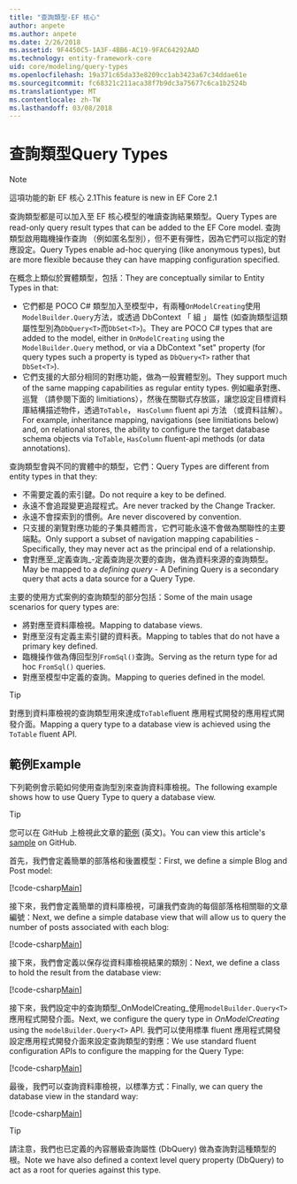 ```yaml
---
title: "查詢類型-EF 核心"
author: anpete
ms.author: anpete
ms.date: 2/26/2018
ms.assetid: 9F4450C5-1A3F-4BB6-AC19-9FAC64292AAD
ms.technology: entity-framework-core
uid: core/modeling/query-types
ms.openlocfilehash: 19a371c65da33e8209cc1ab3423a67c34ddae61e
ms.sourcegitcommit: fc68321c211aca38f7b9dc3a75677c6ca1b2524b
ms.translationtype: MT
ms.contentlocale: zh-TW
ms.lasthandoff: 03/08/2018
---
```

# <a name="query-types"></a><span data-ttu-id="acf9c-102">查詢類型</span><span class="sxs-lookup"><span data-stu-id="acf9c-102">Query Types</span></span>
> [!NOTE]
> <span data-ttu-id="acf9c-103">這項功能的新 EF 核心 2.1</span><span class="sxs-lookup"><span data-stu-id="acf9c-103">This feature is new in EF Core 2.1</span></span>

<span data-ttu-id="acf9c-104">查詢類型都是可以加入至 EF 核心模型的唯讀查詢結果類型。</span><span class="sxs-lookup"><span data-stu-id="acf9c-104">Query Types are read-only query result types that can be added to the EF Core model.</span></span> <span data-ttu-id="acf9c-105">查詢類型啟用臨機操作查詢 （例如匿名型別），但不更有彈性，因為它們可以指定的對應設定。</span><span class="sxs-lookup"><span data-stu-id="acf9c-105">Query Types enable ad-hoc querying (like anonymous types), but are more flexible because they can have mapping configuration specified.</span></span>

<span data-ttu-id="acf9c-106">在概念上類似於實體類型，包括：</span><span class="sxs-lookup"><span data-stu-id="acf9c-106">They are conceptually similar to Entity Types in that:</span></span>

- <span data-ttu-id="acf9c-107">它們都是 POCO C# 類型加入至模型中，有兩種```OnModelCreating```使用```ModelBuilder.Query```方法，或透過 DbContext 「 組 」 屬性 (如查詢類型這類屬性型別為```DbQuery<T>```而```DbSet<T>```)。</span><span class="sxs-lookup"><span data-stu-id="acf9c-107">They are POCO C# types that are added to the model, either in ```OnModelCreating``` using the ```ModelBuilder.Query``` method, or via a DbContext "set" property (for query types such a property is typed as ```DbQuery<T>``` rather that ```DbSet<T>```).</span></span>
- <span data-ttu-id="acf9c-108">它們支援的大部分相同的對應功能，做為一般實體型別。</span><span class="sxs-lookup"><span data-stu-id="acf9c-108">They support much of the same mapping capabilities as regular entity types.</span></span> <span data-ttu-id="acf9c-109">例如繼承對應、 巡覽 （請參閱下面的 limitiations），然後在關聯式存放區，讓您設定目標資料庫結構描述物件，透過```ToTable```， ```HasColumn``` fluent api 方法 （或資料註解）。</span><span class="sxs-lookup"><span data-stu-id="acf9c-109">For example, inheritance mapping, navigations (see limitiations below) and, on relational stores, the ability to configure the target database schema objects via ```ToTable```, ```HasColumn``` fluent-api methods (or data annotations).</span></span>

<span data-ttu-id="acf9c-110">查詢類型會與不同的實體中的類型，它們：</span><span class="sxs-lookup"><span data-stu-id="acf9c-110">Query Types are different from entity types in that they:</span></span>

- <span data-ttu-id="acf9c-111">不需要定義的索引鍵。</span><span class="sxs-lookup"><span data-stu-id="acf9c-111">Do not require a key to be defined.</span></span>
- <span data-ttu-id="acf9c-112">永遠不會追蹤變更追蹤程式。</span><span class="sxs-lookup"><span data-stu-id="acf9c-112">Are never tracked by the Change Tracker.</span></span>
- <span data-ttu-id="acf9c-113">永遠不會探索到的慣例。</span><span class="sxs-lookup"><span data-stu-id="acf9c-113">Are never discovered by convention.</span></span>
- <span data-ttu-id="acf9c-114">只支援的瀏覽對應功能的子集具體而言，它們可能永遠不會做為關聯性的主要端點。</span><span class="sxs-lookup"><span data-stu-id="acf9c-114">Only support a subset of navigation mapping capabilities - Specifically, they may never act as the principal end of a relationship.</span></span>
- <span data-ttu-id="acf9c-115">會對應至_定義查詢_-定義查詢是次要的查詢，做為資料來源的查詢類型。</span><span class="sxs-lookup"><span data-stu-id="acf9c-115">May be mapped to a _defining query_ - A Defining Query is a secondary query that acts a data source for a Query Type.</span></span>

<span data-ttu-id="acf9c-116">主要的使用方式案例的查詢類型的部分包括：</span><span class="sxs-lookup"><span data-stu-id="acf9c-116">Some of the main usage scenarios for query types are:</span></span>

- <span data-ttu-id="acf9c-117">將對應至資料庫檢視。</span><span class="sxs-lookup"><span data-stu-id="acf9c-117">Mapping to database views.</span></span>
- <span data-ttu-id="acf9c-118">對應至沒有定義主索引鍵的資料表。</span><span class="sxs-lookup"><span data-stu-id="acf9c-118">Mapping to tables that do not have a primary key defined.</span></span>
- <span data-ttu-id="acf9c-119">臨機操作做為傳回型別```FromSql()```查詢。</span><span class="sxs-lookup"><span data-stu-id="acf9c-119">Serving as the return type for ad hoc ```FromSql()``` queries.</span></span>
- <span data-ttu-id="acf9c-120">對應至模型中定義的查詢。</span><span class="sxs-lookup"><span data-stu-id="acf9c-120">Mapping to queries defined in the model.</span></span>

> [!TIP]
> <span data-ttu-id="acf9c-121">對應到資料庫檢視的查詢類型用來達成```ToTable```fluent 應用程式開發的應用程式開發介面。</span><span class="sxs-lookup"><span data-stu-id="acf9c-121">Mapping a query type to a database view is achieved using the ```ToTable``` fluent API.</span></span>

## <a name="example"></a><span data-ttu-id="acf9c-122">範例</span><span class="sxs-lookup"><span data-stu-id="acf9c-122">Example</span></span>

<span data-ttu-id="acf9c-123">下列範例會示範如何使用查詢型別來查詢資料庫檢視。</span><span class="sxs-lookup"><span data-stu-id="acf9c-123">The following example shows how to use Query Type to query a database view.</span></span>

> [!TIP]
> <span data-ttu-id="acf9c-124">您可以在 GitHub 上檢視此文章的[範例](https://github.com/aspnet/EntityFrameworkCore/tree/dev/samples/QueryTypes) \(英文\)。</span><span class="sxs-lookup"><span data-stu-id="acf9c-124">You can view this article's [sample](https://github.com/aspnet/EntityFrameworkCore/tree/dev/samples/QueryTypes) on GitHub.</span></span>

<span data-ttu-id="acf9c-125">首先，我們會定義簡單的部落格和後置模型：</span><span class="sxs-lookup"><span data-stu-id="acf9c-125">First, we define a simple Blog and Post model:</span></span>

[!code-csharp[Main](../../../efcore-dev/samples/QueryTypes/Program.cs#Entities)]

<span data-ttu-id="acf9c-126">接下來，我們會定義簡單的資料庫檢視，可讓我們查詢的每個部落格相關聯的文章編號：</span><span class="sxs-lookup"><span data-stu-id="acf9c-126">Next, we define a simple database view that will allow us to query the number of posts associated with each blog:</span></span>

[!code-csharp[Main](../../../efcore-dev/samples/QueryTypes/Program.cs#View)]

<span data-ttu-id="acf9c-127">接下來，我們會定義以保存從資料庫檢視結果的類別：</span><span class="sxs-lookup"><span data-stu-id="acf9c-127">Next, we define a class to hold the result from the database view:</span></span>

[!code-csharp[Main](../../../efcore-dev/samples/QueryTypes/Program.cs#QueryType)]

<span data-ttu-id="acf9c-128">接下來，我們設定中的查詢類型_OnModelCreating_使用```modelBuilder.Query<T>```應用程式開發介面。</span><span class="sxs-lookup"><span data-stu-id="acf9c-128">Next, we configure the query type in _OnModelCreating_ using the ```modelBuilder.Query<T>``` API.</span></span>
<span data-ttu-id="acf9c-129">我們可以使用標準 fluent 應用程式開發設定應用程式開發介面來設定查詢類型的對應：</span><span class="sxs-lookup"><span data-stu-id="acf9c-129">We use standard fluent configuration APIs to configure the mapping for the Query Type:</span></span>

[!code-csharp[Main](../../../efcore-dev/samples/QueryTypes/Program.cs#Configuration)]

<span data-ttu-id="acf9c-130">最後，我們可以查詢資料庫檢視，以標準方式：</span><span class="sxs-lookup"><span data-stu-id="acf9c-130">Finally, we can query the database view in the standard way:</span></span>

[!code-csharp[Main](../../../efcore-dev/samples/QueryTypes/Program.cs#Query)]

> [!TIP]
> <span data-ttu-id="acf9c-131">請注意，我們也已定義的內容層級查詢屬性 (DbQuery) 做為查詢對這種類型的根。</span><span class="sxs-lookup"><span data-stu-id="acf9c-131">Note we have also defined a context level query property (DbQuery) to act as a root for queries against this type.</span></span>
